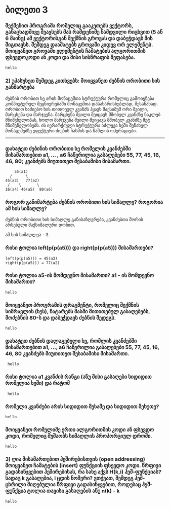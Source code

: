 # ბილეთი 3
### შექმენით პროგრამა რომელიც გააკეთებს ვექტორს, განაცხადშივე შეავსებს მას რამდენიმე ნამდვილი რიცხვით (5 ან 6 მაინც) ამ ვექტორისგან შექმნის გროვას და დაბეჭდავს მის შიგთავსს. შემდეგ დაამატებს გროვაში კიდევ ორ ელემენტს. მოიყვანეთ გროვაში ელემენტის ჩამატების ალგორითმის ფსევდოკოდი ან კოდი და მისი სისწრაფის შეფასება.
```cpp
hello
```
### 2) უპასუხეთ შემდეგ კითხვებს: მოიყვანეთ ძებნის ორობითი ხის განმარტება
ძებნის ორობით ხე არის მონაცემთა სტრუქტურა რომელიც გამოიყნება კომპიუტერულ მეცნიერებაში მონაცემთა დასახარისხებლად, შესანახად. ორობით საძიებო ხის თითოეულ კვანძს ჰყავს მაქსიმუმ ორი შვილი, მარცხენა და მარჯვენა. მარცხენა შვილი შეიცავს მშობელ კვანძზე ნაკლებ მნიშვნელობას, ხოლო მარჯვენა შვილი შეიცავს მშობელ კვანძზე მეტ მნიშვნელობებს. ის იერარქიული სტრუქტურა იძლევა ხეში შენახულ მონაცემებზე ეფექტური ძიების ჩასმის და წაშლის ოპერაციები.
___
### დახატეთ ძებინის ორობითი ხე რომელის კვანძებში მისამართებით a1, ... , a6 ჩაწერილია გასაღებები 55, 77, 45, 16, 46, 80; კვანძებს მიუთითეთ შესაბამისი მისამართი.
```
    55(a1)
  /      \
45(a3)   77(a2)
 /    \       \
16(a4) 46(a5)  80(a6)

```
### როგორ განიმარტება ძებნის ორობითი ხის სიმაღლე? როგორია ამ ხის სიმაღლე? 
ძებნის ორობითი ხის სიმაღლე განისაზღვრება, კვანძებთა შორის არსებული მაქსიმალური დონით.

ამ ხის სიმაღლეა - 3
### რისი ტოლია left(p(p(a5))) და right(p(p(a5))) მისამართები?
```
left(p(p(a5))) = 45(a3)
right(p(p(a5))) = 77(a2)
```
### რისი ტოლია a5-ის მომდევნო მისამართი? a1 - ის მომდევნო მისამართი?
```
hello
```
###  მოიყვანეთ პროგრამის ფრაგმენტი, რომელიც შექმნის სიმრავლის (ხეს), ჩატარებს მასში მითითებულ გასაღებებს, მოძებნის 80-ს და დაბეჭდავს ძებნის შედეგს.
```
hello
```
### დახატეთ ძებნის დალაგებული ხე, რომლის კვანძებში მისამართებით a1, ..., a6 ჩაწერილია გასაღებები 55, 77, 45, 16, 46, 80 კვანძებს მიუთითეთ შესაბამისი მისამართი. 
```
 hello
```
### რისი ტოლია a1 კვანძის რანგი (ანუ მისი გასაღები სიდიდით რომელია ხეში) და რატომ
```
 hello
```
### რომელი კვანძები არის სიდიდით მესამე და სიდიდით მეხუთე?
```
hello
```
### მოიყვანეთ რომელიმე ერთი ალგორითმის კოდი ან ფსევდო კოდი, რომელიც მუშაობს სიმაღლის პროპორციულ დროში.
```
hello
```
### 3) ღია მისამართებით ჰეშირებისთვის (open addressing) მოიყვანეთ ჩამატების (insert) ფუნქციის ფსევდო კოდი. წრფივი გადასინჯვებით ჰეშირებისას, რა სახე აქვს H(k,i) ჰეშ-ფუნქციას? სადაც k გასაღებია, i ცდის ნომერი? ვთქვათ, შემდეგ ჰეშ-ცხრილი მიღებულია წრფივი გადასინჯვებით, როდესაც ჰეშ-ფუნქცია ტოლია თავისი გასაღების ანუ n(k) - k
```
hello
```
